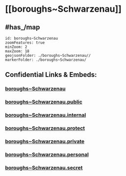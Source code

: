 # [[boroughs~Schwarzenau]] 

## #has_/map  



```leaflet
id: boroughs~Schwarzenau
zoomFeatures: true 
minZoom: 2 
maxZoom: 18
geojsonFolder: ./boroughs~Schwarzenau//
markerFolder: ./boroughs~Schwarzenau/
```


## Confidential Links & Embeds: 

### [boroughs~Schwarzenau](/_Standards/Earth/Continent/Europe/Europe~Central/Austria/Austrias_States/Niederösterreich/counties~NÖ/Zwettl/cities~Zwettl/Schwarzenau/boroughs~Schwarzenau.md) 

### [boroughs~Schwarzenau.public](/_public/Earth/Continent/Europe/Europe~Central/Austria/Austrias_States/Niederösterreich/counties~NÖ/Zwettl/cities~Zwettl/Schwarzenau/boroughs~Schwarzenau.public.md) 

### [boroughs~Schwarzenau.internal](/_internal/Earth/Continent/Europe/Europe~Central/Austria/Austrias_States/Niederösterreich/counties~NÖ/Zwettl/cities~Zwettl/Schwarzenau/boroughs~Schwarzenau.internal.md) 

### [boroughs~Schwarzenau.protect](/_protect/Earth/Continent/Europe/Europe~Central/Austria/Austrias_States/Niederösterreich/counties~NÖ/Zwettl/cities~Zwettl/Schwarzenau/boroughs~Schwarzenau.protect.md) 

### [boroughs~Schwarzenau.private](/_private/Earth/Continent/Europe/Europe~Central/Austria/Austrias_States/Niederösterreich/counties~NÖ/Zwettl/cities~Zwettl/Schwarzenau/boroughs~Schwarzenau.private.md) 

### [boroughs~Schwarzenau.personal](/_personal/Earth/Continent/Europe/Europe~Central/Austria/Austrias_States/Niederösterreich/counties~NÖ/Zwettl/cities~Zwettl/Schwarzenau/boroughs~Schwarzenau.personal.md) 

### [boroughs~Schwarzenau.secret](/_secret/Earth/Continent/Europe/Europe~Central/Austria/Austrias_States/Niederösterreich/counties~NÖ/Zwettl/cities~Zwettl/Schwarzenau/boroughs~Schwarzenau.secret.md)

